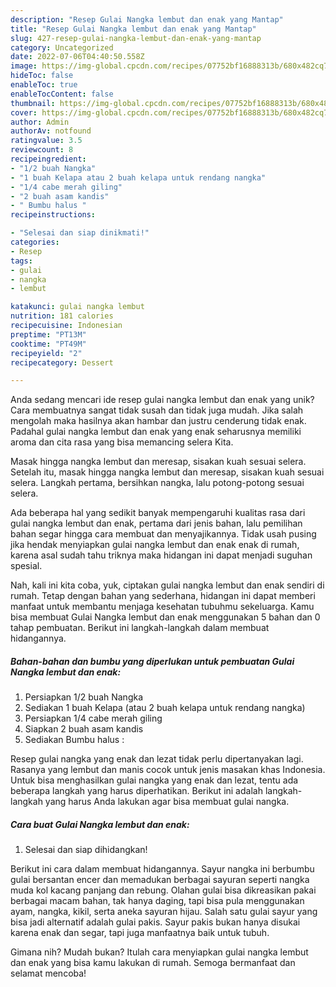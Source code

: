 ```yaml
---
description: "Resep Gulai Nangka lembut dan enak yang Mantap"
title: "Resep Gulai Nangka lembut dan enak yang Mantap"
slug: 427-resep-gulai-nangka-lembut-dan-enak-yang-mantap
category: Uncategorized
date: 2022-07-06T04:40:50.558Z
image: https://img-global.cpcdn.com/recipes/07752bf16888313b/680x482cq70/gulai-nangka-lembut-dan-enak-foto-resep-utama.jpg
hideToc: false
enableToc: true
enableTocContent: false
thumbnail: https://img-global.cpcdn.com/recipes/07752bf16888313b/680x482cq70/gulai-nangka-lembut-dan-enak-foto-resep-utama.jpg
cover: https://img-global.cpcdn.com/recipes/07752bf16888313b/680x482cq70/gulai-nangka-lembut-dan-enak-foto-resep-utama.jpg
author: Admin
authorAv: notfound
ratingvalue: 3.5
reviewcount: 8
recipeingredient:
- "1/2 buah Nangka"
- "1 buah Kelapa atau 2 buah kelapa untuk rendang nangka"
- "1/4 cabe merah giling"
- "2 buah asam kandis"
- " Bumbu halus "
recipeinstructions:

- "Selesai dan siap dinikmati!"
categories:
- Resep
tags:
- gulai
- nangka
- lembut

katakunci: gulai nangka lembut 
nutrition: 181 calories
recipecuisine: Indonesian
preptime: "PT13M"
cooktime: "PT49M"
recipeyield: "2"
recipecategory: Dessert

---
```





Anda sedang mencari ide resep gulai nangka lembut dan enak yang unik? Cara membuatnya sangat tidak susah dan tidak juga mudah. Jika salah mengolah maka hasilnya akan hambar dan justru cenderung tidak enak. Padahal gulai nangka lembut dan enak yang enak seharusnya memiliki aroma dan cita rasa yang bisa memancing selera Kita.





Masak hingga nangka lembut dan meresap, sisakan kuah sesuai selera. Setelah itu, masak hingga nangka lembut dan meresap, sisakan kuah sesuai selera. Langkah pertama, bersihkan nangka, lalu potong-potong sesuai selera.

Ada beberapa hal yang sedikit banyak mempengaruhi kualitas rasa dari gulai nangka lembut dan enak, pertama dari jenis bahan, lalu pemilihan bahan segar hingga cara membuat dan menyajikannya. Tidak usah pusing jika hendak menyiapkan gulai nangka lembut dan enak enak di rumah, karena asal sudah tahu triknya maka hidangan ini dapat menjadi suguhan spesial.






Nah, kali ini kita coba, yuk, ciptakan gulai nangka lembut dan enak sendiri di rumah. Tetap dengan bahan yang sederhana, hidangan ini dapat memberi manfaat untuk membantu menjaga kesehatan tubuhmu sekeluarga. Kamu bisa membuat Gulai Nangka lembut dan enak menggunakan 5 bahan dan 0 tahap pembuatan. Berikut ini langkah-langkah dalam membuat hidangannya.

<!--inarticleads1-->

##### Bahan-bahan dan bumbu yang diperlukan untuk pembuatan Gulai Nangka lembut dan enak:

1. Persiapkan 1/2 buah Nangka
1. Sediakan 1 buah Kelapa (atau 2 buah kelapa untuk rendang nangka)
1. Persiapkan 1/4 cabe merah giling
1. Siapkan 2 buah asam kandis
1. Sediakan  Bumbu halus :


Resep gulai nangka yang enak dan lezat tidak perlu dipertanyakan lagi. Rasanya yang lembut dan manis cocok untuk jenis masakan khas Indonesia. Untuk bisa menghasilkan gulai nangka yang enak dan lezat, tentu ada beberapa langkah yang harus diperhatikan. Berikut ini adalah langkah-langkah yang harus Anda lakukan agar bisa membuat gulai nangka. 

<!--inarticleads2-->

##### Cara buat Gulai Nangka lembut dan enak:


1. Selesai dan siap dihidangkan!

Berikut ini cara dalam membuat hidangannya. Sayur nangka ini berbumbu gulai bersantan encer dan memadukan berbagai sayuran seperti nangka muda kol kacang panjang dan rebung. Olahan gulai bisa dikreasikan pakai berbagai macam bahan, tak hanya daging, tapi bisa pula menggunakan ayam, nangka, kikil, serta aneka sayuran hijau. Salah satu gulai sayur yang bisa jadi alternatif adalah gulai pakis. Sayur pakis bukan hanya disukai karena enak dan segar, tapi juga manfaatnya baik untuk tubuh. 

Gimana nih? Mudah bukan? Itulah cara menyiapkan gulai nangka lembut dan enak yang bisa kamu lakukan di rumah. Semoga bermanfaat dan selamat mencoba!
